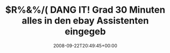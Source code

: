 ---
retweeted: false
source: <a href="http://twitter.com" rel="nofollow">Twitter Web Client</a>
entities:
  hashtags: []
  symbols:
  - text: R
    indices:
    - '0'
    - '2'
  user_mentions: []
  urls: []
display_text_range:
- '0'
- '99'
favorite_count: '0'
id_str: '930860231'
truncated: false
retweet_count: '0'
id: '930860231'
created_at: Mon Sep 22 20:49:45 +0000 2008
favorited: false
full_text: "$R%&%/( DANG IT! Grad 30 Minuten alles in den ebay Assistenten eingegeben
  und der speicherts nicht!"
lang: de
tags:
- pesos/twitter
date: '2008-09-22T20:49:45+00:00'
src: https://twitter.com/bascht/status/930860231
original_url: https://twitter.com/bascht/status/930860231
type: twitter_tweet
text: "$R%&%/( DANG IT! Grad 30 Minuten alles in den ebay Assistenten eingegeben und
  der speicherts nicht!"
title: "$R%&%/( DANG IT! Grad 30 Minuten alles in den ebay Assistenten eingegeb"

---